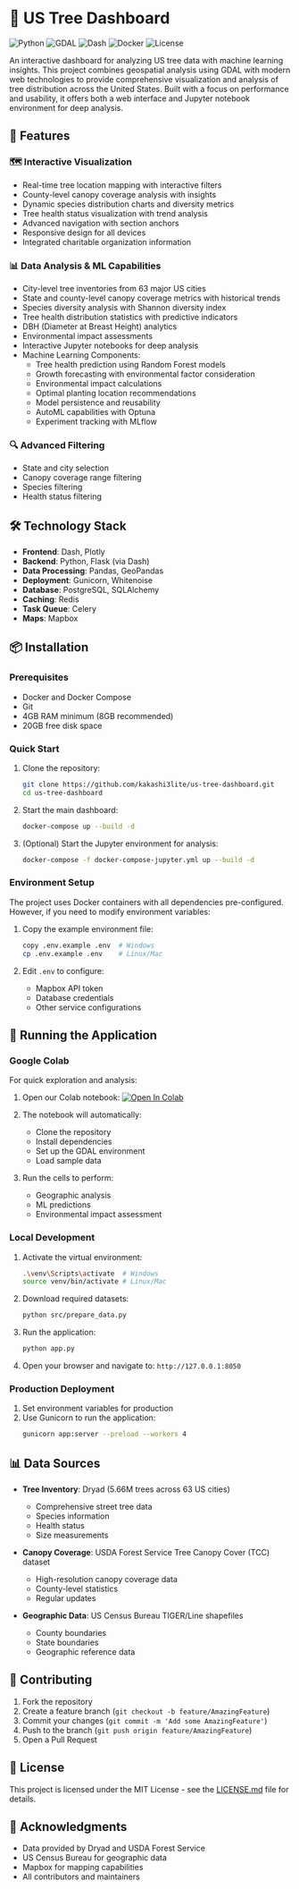 # 🌳 US Tree Dashboard

![Python](https://img.shields.io/badge/python-3.9-blue.svg)
![GDAL](https://img.shields.io/badge/gdal-3.6.2-green.svg)
![Dash](https://img.shields.io/badge/dash-2.9.3-blue.svg)
![Docker](https://img.shields.io/badge/docker-compose-blue.svg)
![License](https://img.shields.io/badge/license-MIT-green.svg)

An interactive dashboard for analyzing US tree data with machine learning insights. This project combines geospatial analysis using GDAL with modern web technologies to provide comprehensive visualization and analysis of tree distribution across the United States. Built with a focus on performance and usability, it offers both a web interface and Jupyter notebook environment for deep analysis.

## 🎯 Features

### 🗺️ Interactive Visualization
- Real-time tree location mapping with interactive filters
- County-level canopy coverage analysis with insights
- Dynamic species distribution charts and diversity metrics
- Tree health status visualization with trend analysis
- Advanced navigation with section anchors
- Responsive design for all devices
- Integrated charitable organization information

### 📊 Data Analysis & ML Capabilities
- City-level tree inventories from 63 major US cities
- State and county-level canopy coverage metrics with historical trends
- Species diversity analysis with Shannon diversity index
- Tree health distribution statistics with predictive indicators
- DBH (Diameter at Breast Height) analytics
- Environmental impact assessments
- Interactive Jupyter notebooks for deep analysis
- Machine Learning Components:
  - Tree health prediction using Random Forest models
  - Growth forecasting with environmental factor consideration
  - Environmental impact calculations
  - Optimal planting location recommendations
  - Model persistence and reusability
  - AutoML capabilities with Optuna
  - Experiment tracking with MLflow

### 🔍 Advanced Filtering
- State and city selection
- Canopy coverage range filtering
- Species filtering
- Health status filtering

## 🛠️ Technology Stack

- **Frontend**: Dash, Plotly
- **Backend**: Python, Flask (via Dash)
- **Data Processing**: Pandas, GeoPandas
- **Deployment**: Gunicorn, Whitenoise
- **Database**: PostgreSQL, SQLAlchemy
- **Caching**: Redis
- **Task Queue**: Celery
- **Maps**: Mapbox

## 📦 Installation

### Prerequisites

- Docker and Docker Compose
- Git
- 4GB RAM minimum (8GB recommended)
- 20GB free disk space

### Quick Start

1. Clone the repository:
   ```bash
   git clone https://github.com/kakashi3lite/us-tree-dashboard.git
   cd us-tree-dashboard
   ```

2. Start the main dashboard:
   ```bash
   docker-compose up --build -d
   ```

3. (Optional) Start the Jupyter environment for analysis:
   ```bash
   docker-compose -f docker-compose-jupyter.yml up --build -d
   ```

### Environment Setup

The project uses Docker containers with all dependencies pre-configured. However, if you need to modify environment variables:

1. Copy the example environment file:
   ```bash
   copy .env.example .env  # Windows
   cp .env.example .env    # Linux/Mac
   ```

2. Edit `.env` to configure:
   - Mapbox API token
   - Database credentials
   - Other service configurations

## 🚀 Running the Application

### Google Colab
For quick exploration and analysis:

1. Open our Colab notebook:
   [![Open In Colab](https://colab.research.google.com/assets/colab-badge.svg)](https://colab.research.google.com/github/kakashi3lite/us-tree-dashboard/blob/main/notebooks/colab_analysis.ipynb)

2. The notebook will automatically:
   - Clone the repository
   - Install dependencies
   - Set up the GDAL environment
   - Load sample data

3. Run the cells to perform:
   - Geographic analysis
   - ML predictions
   - Environmental impact assessment

### Local Development
1. Activate the virtual environment:
   ```bash
   .\venv\Scripts\activate  # Windows
   source venv/bin/activate # Linux/Mac
   ```

2. Download required datasets:
   ```bash
   python src/prepare_data.py
   ```

3. Run the application:
   ```bash
   python app.py
   ```

4. Open your browser and navigate to: `http://127.0.0.1:8050`

### Production Deployment
1. Set environment variables for production
2. Use Gunicorn to run the application:
   ```bash
   gunicorn app:server --preload --workers 4
   ```

## 📊 Data Sources

- **Tree Inventory**: Dryad (5.66M trees across 63 US cities)
  - Comprehensive street tree data
  - Species information
  - Health status
  - Size measurements

- **Canopy Coverage**: USDA Forest Service Tree Canopy Cover (TCC) dataset
  - High-resolution canopy coverage data
  - County-level statistics
  - Regular updates

- **Geographic Data**: US Census Bureau TIGER/Line shapefiles
  - County boundaries
  - State boundaries
  - Geographic reference data

## 🤝 Contributing

1. Fork the repository
2. Create a feature branch (`git checkout -b feature/AmazingFeature`)
3. Commit your changes (`git commit -m 'Add some AmazingFeature'`)
4. Push to the branch (`git push origin feature/AmazingFeature`)
5. Open a Pull Request

## 📄 License

This project is licensed under the MIT License - see the [LICENSE.md](LICENSE.md) file for details.

## 🙏 Acknowledgments

- Data provided by Dryad and USDA Forest Service
- US Census Bureau for geographic data
- Mapbox for mapping capabilities
- All contributors and maintainers
